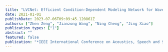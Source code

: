 ```yaml
---
title: "LVCNet: Efficient Condition-Dependent Modeling Network for Waveform Generation"
date: 2021-01-01
publishDate: 2023-07-06T09:09:45.120861Z
authors: ["Zhen Zeng", "Jianzong Wang", "Ning Cheng", "Jing Xiao"]
publication_types: ["1"]
abstract: ""
featured: false
publication: "*IEEE International Conference on Acoustics, Speech and Signal Processing, ICASSP 2021, Toronto, ON, Canada, June 6-11, 2021*"
---
```


